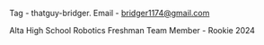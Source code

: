 Tag - thatguy-bridger.
Email - bridger1174@gmail.com

Alta High School Robotics Freshman Team Member - Rookie 2024
